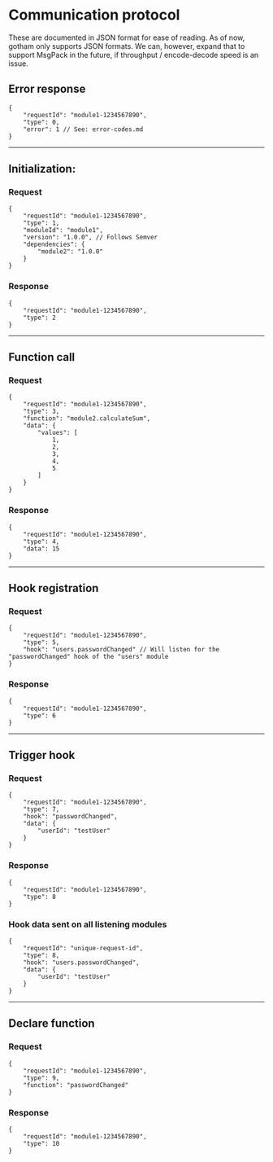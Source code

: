 # Communication protocol

These are documented in JSON format for ease of reading. As of now, gotham only supports JSON formats. We can, however, expand that to support MsgPack in the future, if throughput / encode-decode speed is an issue.

## Error response

```jsonc
{
    "requestId": "module1-1234567890",
    "type": 0,
    "error": 1 // See: error-codes.md
}
```

------------

## Initialization:

### Request

```jsonc
{
    "requestId": "module1-1234567890",
    "type": 1,
    "moduleId": "module1",
    "version": "1.0.0", // Follows Semver
    "dependencies": {
        "module2": "1.0.0"
    }
}
```

### Response

```jsonc
{
    "requestId": "module1-1234567890",
    "type": 2
}
```

------------

## Function call

### Request

```jsonc
{
    "requestId": "module1-1234567890",
    "type": 3,
    "function": "module2.calculateSum",
    "data": {
        "values": [
            1,
            2,
            3,
            4,
            5
        ]
    }
}
```

### Response

```jsonc
{
    "requestId": "module1-1234567890",
    "type": 4,
    "data": 15
}
```

------------

## Hook registration

### Request

```jsonc
{
    "requestId": "module1-1234567890",
    "type": 5,
    "hook": "users.passwordChanged" // Will listen for the "passwordChanged" hook of the "users" module
}
```

### Response

```jsonc
{
    "requestId": "module1-1234567890",
    "type": 6
}
```

------------

## Trigger hook

### Request

```jsonc
{
    "requestId": "module1-1234567890",
    "type": 7,
    "hook": "passwordChanged",
    "data": {
        "userId": "testUser"
    }
}
```

### Response

```jsonc
{
    "requestId": "module1-1234567890",
    "type": 8
}
```

### Hook data sent on all listening modules

```jsonc
{
    "requestId": "unique-request-id",
    "type": 8,
    "hook": "users.passwordChanged",
    "data": {
        "userId": "testUser"
    }
}
```

------------

## Declare function

### Request

```jsonc
{
    "requestId": "module1-1234567890",
    "type": 9,
    "function": "passwordChanged"
}
```

### Response

```jsonc
{
    "requestId": "module1-1234567890",
    "type": 10
}
```
